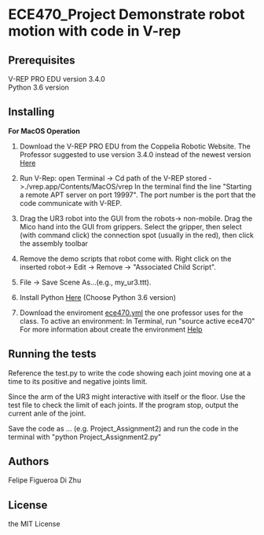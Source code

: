 # ECE470_Project Demonstrate robot motion with code in V-rep
## Prerequisites
V-REP PRO EDU version 3.4.0<br />
Python 3.6 version

## Installing
**For MacOS Operation** 

1. Download the V-REP PRO EDU from the Coppelia Robotic Website. The Professor
suggested to use version 3.4.0 instead of the newest version
[Here](http://coppeliarobotics.com/files/V-REP_PRO_EDU_V3_4_0_Mac.zip)

2. Run V-Rep: open Terminal -> Cd path of the V-REP stored ->./vrep.app/Contents/MacOS/vrep
In the terminal find the line "Starting a remote APT server on port 19997". The port number is
the port that the code communicate with V-REP.

3. Drag the UR3 robot into the GUI from the robots-> non-mobile. Drag the Mico hand into the GUI from 
grippers. Select the gripper, then select (with command click) the connection spot (usually in the red),
then click the assembly toolbar

4. Remove the demo scripts that robot come with. Right click on the inserted robot-> Edit -> Remove 
-> "Associated Child Script".

5. File -> Save Scene As...(e.g., my_ur3.ttt). 

6. Install Python [Here](https://www.anaconda.com/download/#macos)
   (Choose Python 3.6 version)
   
7. Download the enviroment [ece470.yml](https://d1b10bmlvqabco.cloudfront.net/attach/jchxn1s6tkg20r/h6wx8zvddi8vt/je9d8omtib3t/ece470.yml)
   the one professor uses for the class. To active an environment:
   In Terminal, run "source active ece470" 
   For more information about create the environment [Help](https://conda.io/docs/user-guide/tasks/manage-environments.html#creating-an-environment-from-an-environment-yml-file)

## Running the tests
Reference the test.py to write the code showing each joint moving one at a time to its positive and negative joints limit. 

Since the arm of the UR3 might interactive with itself or the floor. Use the test file to check the 
limit of each joints. If the program stop, output the current anle of the joint.

Save the code as ... (e.g. Project_Assignment2) and run the code in the terminal with "python Project_Assignment2.py"

## Authors
Felipe Figueroa
Di Zhu

## License
the MIT License
